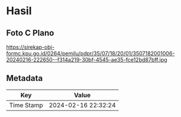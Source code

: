 # Hasil

## Foto C Plano

https://sirekap-obj-formc.kpu.go.id/0264/pemilu/pdpr/35/07/18/20/01/3507182001006-20240216-222650--f314a219-30bf-4545-ae35-fce12bd87bff.jpg


## Metadata

| Key        | Value               |
| ---------- | ------------------- |
| Time Stamp | 2024-02-16 22:32:24 |



